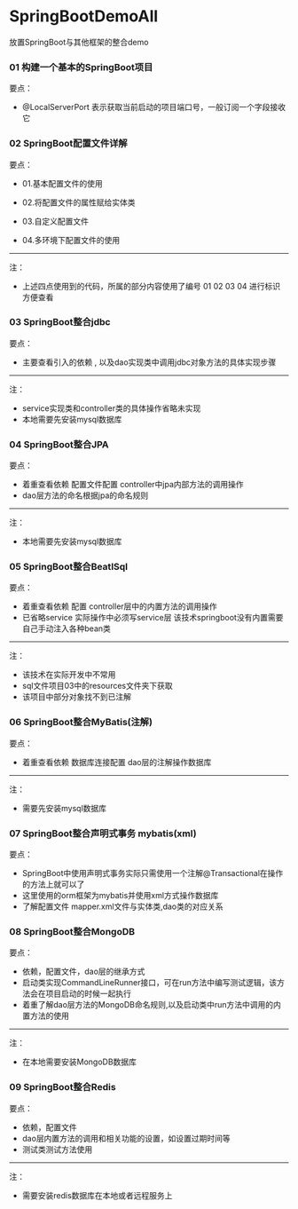# SpringBootDemoAll
放置SpringBoot与其他框架的整合demo

### 01 构建一个基本的SpringBoot项目
要点：
* @LocalServerPort 表示获取当前启动的项目端口号，一般订阅一个字段接收它

### 02 SpringBoot配置文件详解
要点：
* 01.基本配置文件的使用

* 02.将配置文件的属性赋给实体类

* 03.自定义配置文件

* 04.多环境下配置文件的使用
---
注：
* 上述四点使用到的代码，所属的部分内容使用了编号 01 02 03 04 进行标识  方便查看

### 03 SpringBoot整合jdbc
要点：
* 主要查看引入的依赖 , 以及dao实现类中调用jdbc对象方法的具体实现步骤
---
注：
* service实现类和controller类的具体操作省略未实现
* 本地需要先安装mysql数据库

### 04 SpringBoot整合JPA
要点：
* 着重查看依赖 配置文件配置 controller中jpa内部方法的调用操作
* dao层方法的命名根据jpa的命名规则
---
注：
* 本地需要先安装mysql数据库

### 05 SpringBoot整合BeatlSql
要点：
* 着重查看依赖 配置 controller层中的内置方法的调用操作  
* 已省略service 实际操作中必须写service层 该技术springboot没有内置需要自己手动注入各种bean类 
---
注：
* 该技术在实际开发中不常用
* sql文件项目03中的resources文件夹下获取
* 该项目中部分对象找不到已注解

### 06 SpringBoot整合MyBatis(注解)
要点：
* 着重查看依赖 数据库连接配置 dao层的注解操作数据库
---
注：
* 需要先安装mysql数据库

### 07 SpringBoot整合声明式事务 mybatis(xml)
要点：
* SpringBoot中使用声明式事务实际只需使用一个注解@Transactional在操作的方法上就可以了  
* 这里使用的orm框架为mybatis并使用xml方式操作数据库 
* 了解配置文件 mapper.xml文件与实体类,dao类的对应关系

### 08 SpringBoot整合MongoDB
要点：
* 依赖，配置文件，dao层的继承方式
* 启动类实现CommandLineRunner接口，可在run方法中编写测试逻辑，该方法会在项目启动的时候一起执行
* 着重了解dao层方法的MongoDB命名规则,以及启动类中run方法中调用的内置方法的使用
---
注：
* 在本地需要安装MongoDB数据库

### 09 SpringBoot整合Redis
要点：
* 依赖，配置文件
* dao层内置方法的调用和相关功能的设置，如设置过期时间等
* 测试类测试方法使用
---
注：
* 需要安装redis数据库在本地或者远程服务上
